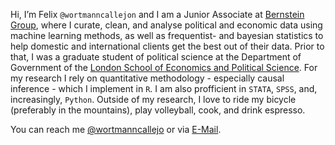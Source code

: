 Hi, I’m Felix <code>@wortmanncallejon</code> and I am a Junior Associate at [Bernstein Group](https://bernstein-group.com/en/), where I curate, clean, and analyse political and economic data using machine learning methods, as well as frequentist- and bayesian statistics to help domestic and international clients get the best out of their data. Prior to that, I was a graduate student of political science at the Department of Government of the [London School of Economics and Political Science](https://www.lse.ac.uk/). For my research I rely on quantitative methodology - especially causal inference - which I implement in <code>R</code>. I am also profficient in <code>STATA</code>,  <code>SPSS</code>, and, increasingly, `Python`. Outside of my research, I love to ride my bicycle (preferably in the mountains), play volleyball, cook, and drink espresso.

You can reach me [@wortmanncallejo](https://twitter.com/wortmanncallejo) or via [E-Mail](mailto:felix@wortmanncallejon.de).

